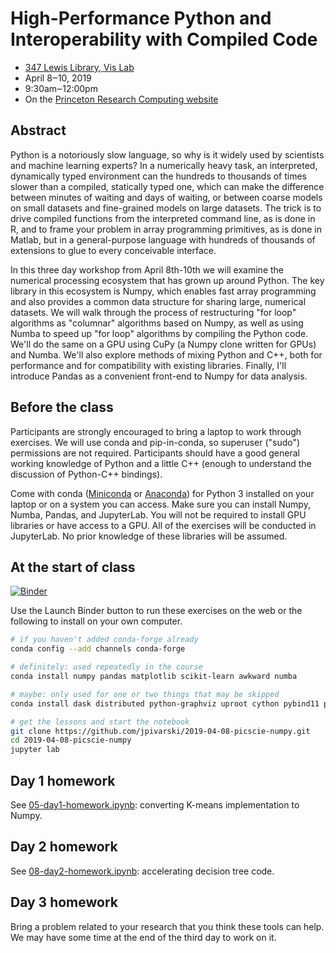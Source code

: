 # High-Performance Python and Interoperability with Compiled Code

   * [347 Lewis Library, Vis Lab](https://www.google.com/maps?q=Lewis+Library,+Princeton,+NJ+08540&pws=0)
   * April 8‒10, 2019
   * 9:30am‒12:00pm
   * On the [Princeton Research Computing website](https://researchcomputing.princeton.edu/events/high-performance-python-and-interoperability-compiled-code-48-410)

## Abstract

Python is a notoriously slow language, so why is it widely used by scientists and machine learning experts? In a numerically heavy task, an interpreted, dynamically typed environment can the hundreds to thousands of times slower than a compiled, statically typed one, which can make the difference between minutes of waiting and days of waiting, or between coarse models on small datasets and fine-grained models on large datasets. The trick is to drive compiled functions from the interpreted command line, as is done in R, and to frame your problem in array programming primitives, as is done in Matlab, but in a general-purpose language with hundreds of thousands of extensions to glue to every conceivable interface.

In this three day workshop from April 8th-10th we will examine the numerical processing ecosystem that has grown up around Python. The key library in this ecosystem is Numpy, which enables fast array programming and also provides a common data structure for sharing large, numerical datasets. We will walk through the process of restructuring "for loop" algorithms as "columnar" algorithms based on Numpy, as well as using Numba to speed up "for loop" algorithms by compiling the Python code. We'll do the same on a GPU using CuPy (a Numpy clone written for GPUs) and Numba. We'll also explore methods of mixing Python and C++, both for performance and for compatibility with existing libraries. Finally, I'll introduce Pandas as a convenient front-end to Numpy for data analysis.

## Before the class

Participants are strongly encouraged to bring a laptop to work through exercises. We will use conda and pip-in-conda, so superuser ("sudo") permissions are not required. Participants should have a good general working knowledge of Python and a little C++ (enough to understand the discussion of Python-C++ bindings).

Come with conda ([Miniconda](https://docs.conda.io/en/latest/miniconda.html) or [Anaconda](https://docs.anaconda.com/anaconda/install/)) for Python 3 installed on your laptop or on a system you can access. Make sure you can install Numpy, Numba, Pandas, and JupyterLab. You will not be required to install GPU libraries or have access to a GPU. All of the exercises will be conducted in JupyterLab. No prior knowledge of these libraries will be assumed.

## At the start of class

[![Binder](https://mybinder.org/badge_logo.svg)](https://mybinder.org/v2/gh/jpivarski/2019-04-08-picscie-numpy/1.0rc1?urlpath=lab)

Use the Launch Binder button to run these exercises on the web or the following to install on your own computer.

```bash
# if you haven't added conda-forge already
conda config --add channels conda-forge

# definitely: used repeatedly in the course
conda install numpy pandas matplotlib scikit-learn awkward numba

# maybe: only used for one or two things that may be skipped
conda install dask distributed python-graphviz uproot cython pybind11 pillow libnuma psutil

# get the lessons and start the notebook
git clone https://github.com/jpivarski/2019-04-08-picscie-numpy.git
cd 2019-04-08-picscie-numpy
jupyter lab
```

## Day 1 homework

See [05-day1-homework.ipynb](05-day1-homework.ipynb): converting K-means implementation to Numpy.

## Day 2 homework

See [08-day2-homework.ipynb](08-day2-homework.ipynb): accelerating decision tree code.

## Day 3 homework

Bring a problem related to your research that you think these tools can help. We may have some time at the end of the third day to work on it.
